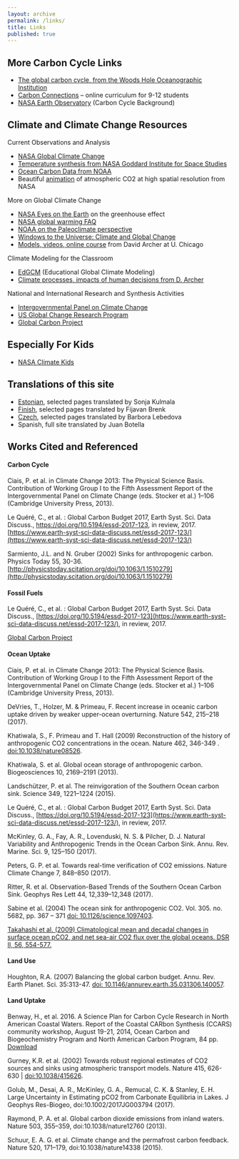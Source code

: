 ```yaml
---
layout: archive
permalink: /links/
title: Links
published: true
---
```



## More Carbon Cycle Links

- [The global carbon cycle, from the Woods Hole Oceanographic Institution](http://www.whoi.edu/feature/carboncycle/)
- [Carbon Connections](http://carbonconnections.bscs.org/) – online curriculum for 9-12 students
- [NASA Earth Observatory](http://earthobservatory.nasa.gov/Features/CarbonCycle/) (Carbon Cycle Background)

## Climate and Climate Change Resources

Current Observations and Analysis

- [NASA Global Climate Change](http://climate.nasa.gov/)
- [Temperature synthesis from NASA Goddard Institute for Space Studies](http://data.giss.nasa.gov/gistemp/)
- [Ocean Carbon Data from NOAA](https://www.nodc.noaa.gov/ocads/)
- Beautiful [animation](https://www.youtube.com/watch?v=x1SgmFa0r04) of atmospheric CO2 at high spatial resolution from NASA

More on Global Climate Change

- [NASA Eyes on the Earth](http://climate.nasa.gov/causes/) on the greenhouse effect
- [NASA global warming FAQ](https://climate.nasa.gov/faq/)
- [NOAA on the Paleoclimate perspective](http://www.ncdc.noaa.gov/paleo/globalwarming/home.html)
- [Windows to the Universe: Climate and Global Change](http://www.windows2universe.org/earth/climate/climate.html)
- [Models, videos, online course](http://forecast.uchicago.edu/) from David Archer at U. Chicago


Climate Modeling for the Classroom

- [EdGCM](http://edgcm.columbia.edu/) (Educational Global Climate Modeling)
- [Climate processes, impacts of human decisions from D. Archer](http://forecast.uchicago.edu/models.html)


National and International Research and Synthesis Activities

- [Intergovernmental Panel on Climate Change](http://www.ipcc.ch/)
- [US Global Change Research Program](http://www.globalchange.gov/)
- [Global Carbon Project](http://www.globalcarbonproject.org/carbonbudget/index.htm)


## Especially For Kids

- [NASA Climate Kids](http://climatekids.nasa.gov/)


## Translations of this site

- [Estonian](http://www.teileshop.de/blog/2016/10/18/home/), selected pages translated by Sonja Kulmala
- [Finish](http://www.auto-doc.fr/edu/2017/01/10/hiilen-kierto/), selected pages translated by Fijavan Brenk
- [Czech](http://www.bildelarexpert.se/blogg/2017/02/19/domu/), selected pages translated by Barbora Lebedova
- Spanish, full site translated by Juan Botella

## Works Cited and Referenced

#### Carbon Cycle 

Ciais, P. et al. in Climate Change 2013: The Physical Science Basis. Contribution of Working Group I to the Fifth Assessment Report of the Intergovernmental Panel on Climate Change (eds. Stocker et al.) 1–106 (Cambridge University Press, 2013).  

Le Quéré, C., et al. : Global Carbon Budget 2017, Earth Syst. Sci. Data Discuss., https://doi.org/10.5194/essd-2017-123, in review, 2017.
[https://www.earth-syst-sci-data-discuss.net/essd-2017-123/](https://www.earth-syst-sci-data-discuss.net/essd-2017-123/)


Sarmiento, J.L. and N. Gruber (2002) Sinks for anthropogenic carbon. Physics Today 55, 30-36. [http://physicstoday.scitation.org/doi/10.1063/1.1510279](http://physicstoday.scitation.org/doi/10.1063/1.1510279)

#### Fossil Fuels

Le Quéré, C., et al. : Global Carbon Budget 2017, Earth Syst. Sci. Data Discuss., [https://doi.org/10.5194/essd-2017-123](https://www.earth-syst-sci-data-discuss.net/essd-2017-123/), in review, 2017. 

[Global Carbon Project](http://www.globalcarbonproject.org/carbonbudget/)

#### Ocean Uptake 

Ciais, P. et al. in Climate Change 2013: The Physical Science Basis. Contribution of Working Group I to the Fifth Assessment Report of the Intergovernmental Panel on Climate Change (eds. Stocker et al.) 1–106 (Cambridge University Press, 2013). 

DeVries, T., Holzer, M. & Primeau, F. Recent increase in oceanic carbon uptake driven by weaker upper-ocean overturning. Nature 542, 215–218 (2017).


Khatiwala, S., F. Primeau and T. Hall (2009) Reconstruction of the history of anthropogenic CO2 concentrations in the ocean. Nature 462, 346-349 . [doi:10.1038/nature08526](http://www.nature.com/nature/journal/v462/n7271/full/nature08526.html). 

Khatiwala, S. et al. Global ocean storage of anthropogenic carbon. Biogeosciences 10, 2169–2191 (2013).

Landschützer, P. et al. The reinvigoration of the Southern Ocean carbon sink. Science 349, 1221–1224 (2015).


Le Quéré, C., et al. : Global Carbon Budget 2017, Earth Syst. Sci. Data Discuss., [https://doi.org/10.5194/essd-2017-123](https://www.earth-syst-sci-data-discuss.net/essd-2017-123/), in review, 2017. 

McKinley, G. A., Fay, A. R., Lovenduski, N. S. & Pilcher, D. J. Natural Variability and Anthropogenic Trends in the Ocean Carbon Sink. Annu. Rev. Marine. Sci. 9, 125–150 (2017).

Peters, G. P. et al. Towards real-time verification of CO2 emissions. Nature Climate Change 7, 848–850 (2017).

Ritter, R. et al. Observation-Based Trends of the Southern Ocean Carbon Sink. Geophys Res Lett 44, 12,339–12,348 (2017).


Sabine et al. (2004) The ocean sink for anthropogenic CO2. Vol. 305. no. 5682, pp. 367 – 371 [doi: 10.1126/science.1097403](http://www.sciencemag.org/cgi/content/abstract/305/5682/367). 


[Takahashi et al. (2009) Climatological mean and decadal changes in surface ocean pCO2, and net sea-air CO2 flux over the global oceans. DSR II, 56, 554-577.](http://www.ldeo.columbia.edu/res/pi/CO2/carbondioxide/pages/air_sea_flux_2000.html) 

#### Land Use

Houghton, R.A. (2007) Balancing the global carbon budget. Annu. Rev. Earth Planet. Sci. 35:313-47. [doi: 10.1146/annurev.earth.35.031306.140057](http://arjournals.annualreviews.org/doi/pdf/10.1146/annurev.earth.35.031306.140057).

#### Land Uptake

Benway, H., et al. 2016. A Science Plan for Carbon Cycle Research in North American Coastal Waters. Report of the Coastal CARbon Synthesis (CCARS) community workshop, August 19-21, 2014, Ocean Carbon and Biogeochemistry Program and North American Carbon Program, 84 pp. [Download](http://www.us-ocb.org/wp-content/uploads/sites/43/2017/01/CCARS_Sci_Plan_DRAFT.pdf) 

Gurney, K.R. et al. (2002) Towards robust regional estimates of CO2 sources and sinks using atmospheric transport models. Nature 415, 626-630 | [doi:10.1038/415626](http://www.nature.com/nature/journal/v415/n6872/abs/415626a.html?lang=en). 

Golub, M., Desai, A. R., McKinley, G. A., Remucal, C. K. & Stanley, E. H. Large Uncertainty in Estimating pCO2 from Carbonate Equilibria in Lakes. J Geophys Res-Biogeo, doi:10.1002/2017JG003794 (2017). 

Raymond, P. A. et al. Global carbon dioxide emissions from inland waters. Nature 503, 355–359, doi:10.1038/nature12760 (2013).

Schuur, E. A. G. et al. Climate change and the permafrost carbon feedback. Nature 520, 171–179, doi:10.1038/nature14338 (2015).




